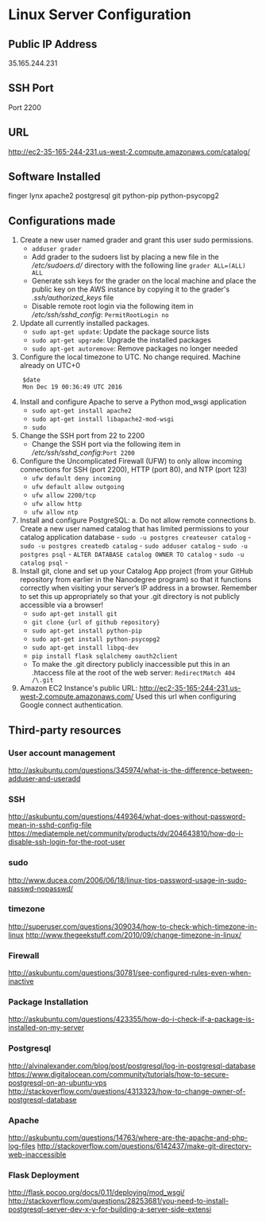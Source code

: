 # Linux Server Configuration

## Public IP Address

35.165.244.231

## SSH Port

Port 2200

## URL

http://ec2-35-165-244-231.us-west-2.compute.amazonaws.com/catalog/

## Software Installed

finger
lynx
apache2
postgresql
git
python-pip
python-psycopg2

## Configurations made

1. Create a new user named grader and grant this user sudo permissions.
    - `adduser grader`
    - Add grader to the sudoers list by placing a new file in the */etc/sudoers.d/* directory with the following line `grader ALL=(ALL) ALL`
    - Generate ssh keys for the grader on the local machine and place the public key on the AWS instance by copying it to the grader's *.ssh/authorized_keys* file
    - Disable remote root login via the following item in */etc/ssh/sshd_config*: `PermitRootLogin no`
2. Update all currently installed packages.
    - `sudo apt-get update`: Update the package source lists
    - `sudo apt-get upgrade`: Upgrade the installed packages
    - `sudo apt-get autoremove`: Remove packages no longer needed
3. Configure the local timezone to UTC. No change required. Machine already on UTC+0
```
    $date
    Mon Dec 19 00:36:49 UTC 2016
```
4. Install and configure Apache to serve a Python mod_wsgi application
    - `sudo apt-get install apache2`
    - `sudo apt-get install libapache2-mod-wsgi`
    - `sudo `
5. Change the SSH port from 22 to 2200
    -  Change the SSH port via the following item in */etc/ssh/sshd_config*:`Port 2200`
6. Configure the Uncomplicated Firewall (UFW) to only allow incoming connections for SSH (port 2200), HTTP (port 80), and NTP (port 123)
    - `ufw default deny incoming`
    - `ufw default allow outgoing`
    - `ufw allow 2200/tcp`
    - `ufw allow http`
    - `ufw allow ntp`
7. Install and configure PostgreSQL:
    a. Do not allow remote connections
    b. Create a new user named catalog that has limited permissions to your catalog application database
        - `sudo -u postgres createuser catalog`
        - `sudo -u postgres createdb catalog`
        - `sudo adduser catalog`
        - `sudo -u postgres psql`
        - `ALTER DATABASE catalog OWNER TO catalog`
        - `sudo -u catalog psql`
        - 
8. Install git, clone and set up your Catalog App project (from your GitHub repository from earlier in the Nanodegree program) so that it functions correctly when visiting your server’s IP address in a browser. Remember to set this up appropriately so that your .git directory is not publicly accessible via a browser!
    - `sudo apt-get install git`
    - `git clone {url of github repository}`
    - `sudo apt-get install python-pip`
    - `sudo apt-get install python-psycopg2`
    - `sudo apt-get install libpq-dev`
    - `pip install flask sqlalchemy oauth2client`
    - To make the .git directory publicly inaccessible put this in an .htaccess file at the root of the web server: `RedirectMatch 404 /\.git`
9. Amazon EC2 Instance's public URL: http://ec2-35-165-244-231.us-west-2.compute.amazonaws.com/
Used this url when configuring Google connect authentication.

## Third-party resources

### User account management
http://askubuntu.com/questions/345974/what-is-the-difference-between-adduser-and-useradd

### SSH
http://askubuntu.com/questions/449364/what-does-without-password-mean-in-sshd-config-file
https://mediatemple.net/community/products/dv/204643810/how-do-i-disable-ssh-login-for-the-root-user

### sudo
http://www.ducea.com/2006/06/18/linux-tips-password-usage-in-sudo-passwd-nopasswd/

### timezone
http://superuser.com/questions/309034/how-to-check-which-timezone-in-linux
http://www.thegeekstuff.com/2010/09/change-timezone-in-linux/

### Firewall
http://askubuntu.com/questions/30781/see-configured-rules-even-when-inactive

### Package Installation
http://askubuntu.com/questions/423355/how-do-i-check-if-a-package-is-installed-on-my-server

### Postgresql
http://alvinalexander.com/blog/post/postgresql/log-in-postgresql-database
https://www.digitalocean.com/community/tutorials/how-to-secure-postgresql-on-an-ubuntu-vps
http://stackoverflow.com/questions/4313323/how-to-change-owner-of-postgresql-database

### Apache
http://askubuntu.com/questions/14763/where-are-the-apache-and-php-log-files
http://stackoverflow.com/questions/6142437/make-git-directory-web-inaccessible

### Flask Deployment
http://flask.pocoo.org/docs/0.11/deploying/mod_wsgi/
http://stackoverflow.com/questions/28253681/you-need-to-install-postgresql-server-dev-x-y-for-building-a-server-side-extensi

